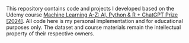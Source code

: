 This repository contains code and projects I developed based on the Udemy course [Machine Learning A-Z: AI, Python & R + ChatGPT Prize [2024]](https://www.udemy.com/course/machinelearning/?audience=Keyword&campaigntype=Search&gad_source=1&gclid=CjwKCAiAudG5BhAREiwAWMlSjDttfs8EOeGOQhS5tFJp9ndzCTTp1-WG9jSnQaJZ4U_myY47sBxlNhoCzEkQAvD_BwE&language=EN&matchtype=b&portfolio=BrandTopic&priority=&product=Course&test=&topic=&utm_campaign=Branded-Topic_la.EN_cc.ROW&utm_content=deal4584&utm_medium=udemyads&utm_source=adwords&utm_term=_._ag_84507541568_._ad_636445467246_._kw_udemy+courses+machine+learning_._de_c_._dm__._pl__._ti_kwd-775538202136_._li_1001441_._pd__._&couponCode=LETSLEARNNOW). All code here is my personal implementation and for educational purposes only. The dataset and course materials remain the intellectual property of their respective owners.
